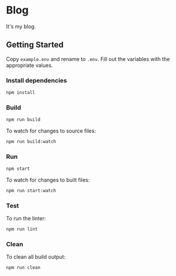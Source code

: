 # Blog

It's my blog.

## Getting Started

Copy `example.env` and rename to `.env`. Fill out the variables with the appropriate values.

### Install dependencies

```sh
npm install
```

### Build

```sh
npm run build
```

To watch for changes to source files:

```sh
npm run build:watch
```

### Run

```sh
npm start
```

To watch for changes to built files:

```sh
npm run start:watch
```

### Test

To run the linter:

```sh
npm run lint
```

### Clean

To clean all build output:

```sh
npm run clean
```
